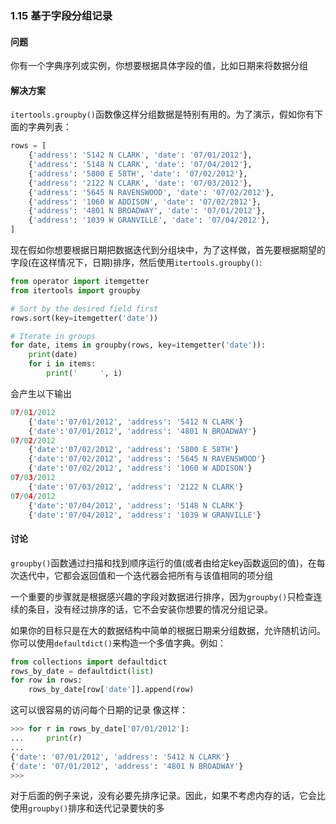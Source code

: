 ### 1.15 基于字段分组记录

#### 问题

你有一个字典序列或实例，你想要根据具体字段的值，比如日期来将数据分组

#### 解决方案

`itertools.groupby()`函数像这样分组数据是特别有用的。为了演示，假如你有下面的字典列表：

```python
rows = [
    {'address': '5142 N CLARK', 'date': '07/01/2012'},
    {'address': '5148 N CLARK', 'date': '07/04/2012'},
    {'address': '5800 E 58TH', 'date': '07/02/2012'},
    {'address': '2122 N CLARK', 'date': '07/03/2012'},
    {'address': '5645 N RAVENSWOOD', 'date': '07/02/2012'},
    {'address': '1060 W ADDISON', 'date': '07/02/2012'},
    {'address': '4801 N BROADWAY', 'date': '07/01/2012'},
    {'address': '1039 W GRANVILLE', 'date': '07/04/2012'},
]
```

现在假如你想要根据日期把数据迭代到分组块中，为了这样做，首先要根据期望的字段(在这样情况下，日期)排序，然后使用`itertools.groupby()`:

```python
from operator import itemgetter
from itertools import groupby

# Sort by the desired field first
rows.sort(key=itemgetter('date'))

# Iterate in groups
for date, items in groupby(rows, key=itemgetter('date')):
	print(date)
	for i in items:
		print('		', i)
```

会产生以下输出

```python
07/01/2012
	{'date':'07/01/2012', 'address': '5412 N CLARK'}
	{'date':'07/01/2012', 'address': '4801 N BROADWAY'}
07/02/2012
	{'date':'07/02/2012', 'address': '5800 E 58TH'}
	{'date':'07/02/2012', 'address': '5645 N RAVENSWOOD'}
	{'date':'07/02/2012', 'address': '1060 W ADDISON'}
07/03/2012
	{'date':'07/03/2012', 'address': '2122 N CLARK'}
07/04/2012
	{'date':'07/04/2012', 'address': '5148 N CLARK'}
	{'date':'07/04/2012', 'address': '1039 W GRANVILLE'}
```

#### 讨论

`groupby()`函数通过扫描和找到顺序运行的值(或者由给定key函数返回的值)，在每次迭代中，它都会返回值和一个迭代器会把所有与该值相同的项分组

一个重要的步骤就是根据感兴趣的字段对数据进行排序，因为`groupby()`只检查连续的条目，没有经过排序的话，它不会安装你想要的情况分组记录。

如果你的目标只是在大的数据结构中简单的根据日期来分组数据，允许随机访问。你可以使用`defaultdict()`来构造一个多值字典。例如：

```python
from collections import defaultdict
rows_by_date = defaultdict(list)
for row in rows:
	rows_by_date[row['date']].append(row)
```

这可以很容易的访问每个日期的记录 像这样：

```python
>>> for r in rows_by_date['07/01/2012']:
...		print(r)
...
{'date': '07/01/2012', 'address': '5412 N CLARK'}
{'date': '07/01/2012', 'address': '4801 N BROADWAY'}
>>>
```

对于后面的例子来说，没有必要先排序记录。因此，如果不考虑内存的话，它会比使用`groupby()`排序和迭代记录要快的多
